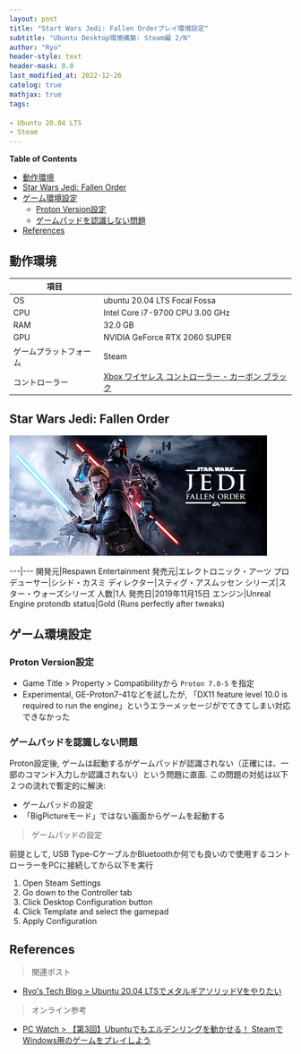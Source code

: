 ```yaml
---
layout: post
title: "Start Wars Jedi: Fallen Orderプレイ環境設定"
subtitle: "Ubuntu Desktop環境構築: Steam編 2/N"
author: "Ryo"
header-style: text
header-mask: 0.0
last_modified_at: 2022-12-26
catelog: true
mathjax: true
tags:

- Ubuntu 20.04 LTS
- Steam
---
```


**Table of Contents**
<!-- START doctoc generated TOC please keep comment here to allow auto update -->
<!-- DON'T EDIT THIS SECTION, INSTEAD RE-RUN doctoc TO UPDATE -->

- [動作環境](#%E5%8B%95%E4%BD%9C%E7%92%B0%E5%A2%83)
- [Star Wars Jedi: Fallen Order](#star-wars-jedi-fallen-order)
- [ゲーム環境設定](#%E3%82%B2%E3%83%BC%E3%83%A0%E7%92%B0%E5%A2%83%E8%A8%AD%E5%AE%9A)
  - [Proton Version設定](#proton-version%E8%A8%AD%E5%AE%9A)
  - [ゲームパッドを認識しない問題](#%E3%82%B2%E3%83%BC%E3%83%A0%E3%83%91%E3%83%83%E3%83%89%E3%82%92%E8%AA%8D%E8%AD%98%E3%81%97%E3%81%AA%E3%81%84%E5%95%8F%E9%A1%8C)
- [References](#references)

<!-- END doctoc generated TOC please keep comment here to allow auto update -->

## 動作環境

|項目||
|---|---| 	 
|OS |	ubuntu 20.04 LTS Focal Fossa|
|CPU| Intel Core i7-9700 CPU 3.00 GHz|
|RAM| 32.0 GB|
|GPU| NVIDIA GeForce RTX 2060 SUPER|
|ゲームプラットフォーム| Steam|
|コントローラー|[Xbox ワイヤレス コントローラー - カーボン ブラック](https://www.microsoft.com/ja-jp/d/xbox-%E3%83%AF%E3%82%A4%E3%83%A4%E3%83%AC%E3%82%B9-%E3%82%B3%E3%83%B3%E3%83%88%E3%83%AD%E3%83%BC%E3%83%A9%E3%83%BC/8xn59crbsqgz)|


## Star Wars Jedi: Fallen Order

<img src="https://github.com/ryonakimageserver/omorikaizuka/blob/master/20221226_FallOrder.jpg?raw=true">

---|---
開発元|Respawn Entertainment
発売元|エレクトロニック・アーツ
プロデューサー|シシド・カスミ
ディレクター|スティグ・アスムッセン
シリーズ|スター・ウォーズシリーズ
人数|1人
発売日|2019年11月15日
エンジン|Unreal Engine
protondb status|Gold (Runs perfectly after tweaks)



## ゲーム環境設定
### Proton Version設定

- Game Title > Property > Compatibilityから `Proton 7.0-5` を指定
- Experimental, GE-Proton7-41などを試したが, 「DX11 feature level 10.0 is required to run the engine」というエラーメッセージがでてきてしまい対応できなかった

### ゲームパッドを認識しない問題

Proton設定後, ゲームは起動するがゲームパッドが認識されない（正確には、一部のコマンド入力しか認識されない）という問題に直面. 
この問題の対処は以下２つの流れで暫定的に解決:

- ゲームパッドの設定
- 「BigPictureモード」ではない画面からゲームを起動する


> ゲームパッドの設定

前提として, USB Type-CケーブルかBluetoothか何でも良いので使用するコントローラーをPCに接続してから以下を実行

1. Open Steam Settings
2. Go down to the Controller tab
3. Click Desktop Configuration button
4. Click Template and select the gamepad
5. Apply Configuration


## References

> 関連ポスト

- [Ryo's Tech Blog > Ubuntu 20.04 LTSでメタルギアソリッドVをやりたい](https://ryonakagami.github.io/2022/01/27/ubuntu-steam-setup/)

> オンライン参考

- [PC Watch > 【第3回】Ubuntuでもエルデンリングを動かせる！ SteamでWindows用のゲームをプレイしよう](https://pc.watch.impress.co.jp/docs/column/ubuntu/1409524.html)